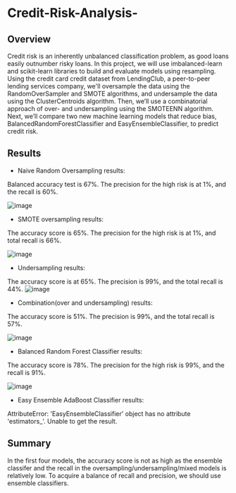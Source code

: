 # Credit-Risk-Analysis-

## Overview 

Credit risk is an inherently unbalanced classification problem, as good loans easily outnumber risky loans. In this project, we will use imbalanced-learn and scikit-learn libraries to build and evaluate models using resampling. Using the credit card credit dataset from LendingClub, a peer-to-peer lending services company, we'll oversample the data using the RandomOverSampler and SMOTE algorithms, and undersample the data using the ClusterCentroids algorithm. Then, we’ll use a combinatorial approach of over- and undersampling using the SMOTEENN algorithm. Next, we’ll compare two new machine learning models that reduce bias, BalancedRandomForestClassifier and EasyEnsembleClassifier, to predict credit risk. 

## Results

- Naive Random Oversampling results: 
 
Balanced accuracy test is 67%. The precision for the high risk is at 1%, and the recall is 60%.
 
![image](https://user-images.githubusercontent.com/88631769/147399436-374dd258-943b-4f67-b8c2-b1d699dce498.png)

- SMOTE oversampling results: 

The accuracy score is 65%. The precision for the high risk is at 1%, and total recall is 66%. 

![image](https://user-images.githubusercontent.com/88631769/147399557-03be95d5-e343-4fd5-ba34-5d6c83745850.png)

- Undersampling results: 

The accuracy score is at 65%. The precision is 99%, and the total recall is 44%.
![image](https://user-images.githubusercontent.com/88631769/147399709-b457e7cf-2e56-4b3e-bda6-9ee5223f049b.png)

- Combination(over and undersampling) results:

The accuracy score is 51%. The precision is 99%, and the total recall is 57%. 

![image](https://user-images.githubusercontent.com/88631769/147399834-0171567e-8600-46a7-b447-1df272d3ab04.png)


- Balanced Random Forest Classifier results: 

The accuracy score is 78%. The precision for the high risk is 99%, and the recall is 91%. 

![image](https://user-images.githubusercontent.com/88631769/147399892-4d66c161-2a18-470d-bff1-cf544dfa03fd.png)

- Easy Ensemble AdaBoost Classifier results:
 
 AttributeError: 'EasyEnsembleClassifier' object has no attribute 'estimators_'. Unable to get the result. 
 
 
## Summary 

In the first four models, the accuracy score is not as high as the ensemble classifer and the recall in the oversampling/undersampling/mixed models is relatively low. To acquire a balance of recall and precision, we should use ensemble classifiers. 

